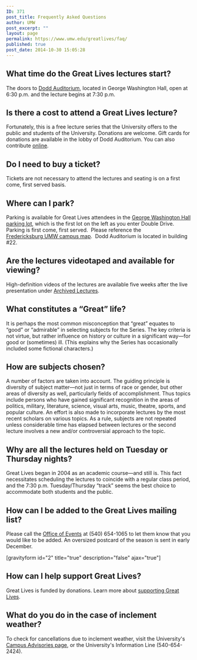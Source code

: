 ```yaml
---
ID: 371
post_title: Frequently Asked Questions
author: UMW
post_excerpt: ""
layout: page
permalink: https://www.umw.edu/greatlives/faq/
published: true
post_date: 2014-10-30 15:05:28
---
```

<h2>What time do the Great Lives lectures start?</h2>
The doors to <a href="https://www.google.com/maps/place/Dodd+Auditorium,+University+of+Mary+Washington,+Fredericksburg,+VA+22401/@38.300666,-77.4742532,17z/data=!3m1!4b1!4m2!3m1!1s0x89b6c1f6e91c1fcb:0xd30436a5b77ca7e5">Dodd Auditorium</a>, located in George Washington Hall, open at 6:30 p.m. and the lecture begins at 7:30 p.m.
<h2>Is there a cost to attend a Great Lives lecture?</h2>
Fortunately, this is a free lecture series that the University offers to the public and students of the University. Donations are welcome. Gift cards for donations are available in the lobby of Dodd Auditorium. You can also contribute <a href="https://www.applyweb.com/public/contribute?s=umwg&amp;p=1">online</a>.
<h2>Do I need to buy a ticket?</h2>
Tickets are not necessary to attend the lectures and seating is on a first come, first served basis.
<h2>Where can I park?</h2>
Parking is available for Great Lives attendees in the <a href="https://www.google.com/maps/place/UMW+Visitor+Parking/@38.3007801,-77.4740404,16z/data=!4m5!1m2!2m1!1sUniversity+of+Mary+Washington+George+Washington+Hall+Parking!3m1!1s0x89b6c1f6c7341af9:0xbc2a767a56501e76">George Washington Hall parking lot</a>, which is the first lot on the left as you enter Double Drive. Parking is first come, first served.  Please reference the <a href="http://www.umw.edu/?search-choice=google&amp;s=campus+map">Fredericksburg UMW campus map</a>.  Dodd Auditorium is located in building #22.
<h2>Are the lectures videotaped and available for viewing?</h2>
High-definition videos of the lectures are available five weeks after the live presentation under <a href="http://www.umw.edu/greatlives/archives/">Archived Lectures</a>.
<h2>What constitutes a “Great” life?</h2>
It is perhaps the most common misconception that “great” equates to “good” or “admirable” in selecting subjects for the Series. The key criteria is not virtue, but rather influence on history or culture in a significant way—for good or (sometimes) ill. (This explains why the Series has occasionally included some fictional characters.)
<h2>How are subjects chosen?</h2>
A number of factors are taken into account. The guiding principle is diversity of subject matter—not just in terms of race or gender, but other areas of diversity as well, particularly fields of accomplishment. Thus topics include persons who have gained significant recognition in the areas of politics, military, literature, science, visual arts, music, theatre, sports, and popular culture. An effort is also made to incorporate lectures by the most recent scholars on various topics. As a rule, subjects are not repeated unless considerable time has elapsed between lectures or the second lecture involves a new and/or controversial approach to the topic.
<h2>Why are all the lectures held on Tuesday or Thursday nights?</h2>
Great Lives began in 2004 as an academic course—and still is. This fact necessitates scheduling the lectures to coincide with a regular class period, and the 7:30 p.m. Tuesday/Thursday “track” seems the best choice to accommodate both students and the public.
<h2>How can I be added to the Great Lives mailing list?</h2>
Please call the <a href="http://president.umw.edu/events/">Office of Events</a> at (540) 654-1065 to let them know that you would like to be added. An oversized postcard of the season is sent in early December.

[gravityform id="2" title="true" description="false" ajax="true"]
<h2>How can I help support Great Lives?</h2>
Great Lives is funded by donations. Learn more about <a href="/greatlives/support">supporting Great Lives</a>.
<h2>What do you do in the case of inclement weather?</h2>
To check for cancellations due to inclement weather, visit the University's <a href="http://www.umw.edu/advisories/">Campus Advisories page</a>, or the University's Information Line (540-654-2424).
